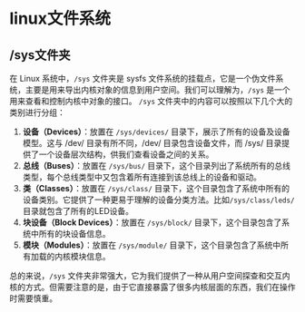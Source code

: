 # linux文件系统

## /sys文件夹

在 Linux 系统中，`/sys` 文件夹是 sysfs 文件系统的挂载点，它是一个伪文件系统，主要是用来导出内核对象的信息到用户空间。我们可以理解为，`/sys` 是一个用来查看和控制内核中对象的接口。 `/sys` 文件夹中的内容可以按照以下几个大的类别进行分组：

1. **设备（Devices）**：放置在 `/sys/devices/` 目录下，展示了所有的设备及设备模型。这与 /dev/ 目录有所不同，/dev/ 目录包含设备文件，而 /sys/ 目录提供了一个设备层次结构，供我们查看设备之间的关系。
2. **总线（Buses）**：放置在 `/sys/bus/` 目录下，这个目录列出了系统所有的总线类型，每个总线类型中又包含着所有连接到该总线上的设备和驱动。
3. **类（Classes）**：放置在 `/sys/class/` 目录下，这个目录包含了系统中所有的设备类别。它提供了一种更易于理解的设备分类方法。比如`/sys/class/leds/`目录就包含了所有的LED设备。
4. **块设备（Block Devices）**：放置在 `/sys/block/` 目录下，这个目录包含了系统中所有的块设备信息。
5. **模块（Modules）**：放置在 `/sys/module/` 目录下，这个目录包含了系统中所有加载的内核模块信息。

总的来说，`/sys` 文件夹非常强大，它为我们提供了一种从用户空间探查和交互内核的方式。但需要注意的是，由于它直接暴露了很多内核层面的东西，我们在操作时需要慎重。